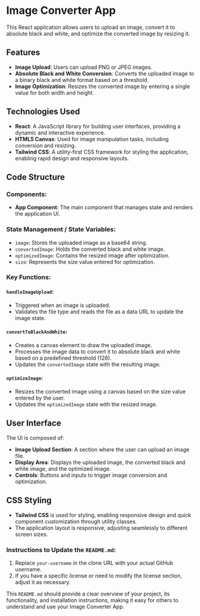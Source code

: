 # Image Converter App

This React application allows users to upload an image, convert it to absolute black and white, and optimize the converted image by resizing it.

## Features
- **Image Upload**: Users can upload PNG or JPEG images.
- **Absolute Black and White Conversion**: Converts the uploaded image to a binary black and white format based on a threshold.
- **Image Optimization**: Resizes the converted image by entering a single value for both width and height.

## Technologies Used
- **React**: A JavaScript library for building user interfaces, providing a dynamic and interactive experience.
- **HTML5 Canvas**: Used for image manipulation tasks, including conversion and resizing.
- **Tailwind CSS**: A utility-first CSS framework for styling the application, enabling rapid design and responsive layouts.

## Code Structure

### Components:
- **App Component**: The main component that manages state and renders the application UI.

### State Management / State Variables:
- `image`: Stores the uploaded image as a base64 string.
- `convertedImage`: Holds the converted black and white image.
- `optimizedImage`: Contains the resized image after optimization.
- `size`: Represents the size value entered for optimization.

### Key Functions:

#### `handleImageUpload`:
- Triggered when an image is uploaded.
- Validates the file type and reads the file as a data URL to update the image state.

#### `convertToBlackAndWhite`:
- Creates a canvas element to draw the uploaded image.
- Processes the image data to convert it to absolute black and white based on a predefined threshold (128).
- Updates the `convertedImage` state with the resulting image.

#### `optimizeImage`:
- Resizes the converted image using a canvas based on the size value entered by the user.
- Updates the `optimizedImage` state with the resized image.

## User Interface

The UI is composed of:
- **Image Upload Section**: A section where the user can upload an image file.
- **Display Area**: Displays the uploaded image, the converted black and white image, and the optimized image.
- **Controls**: Buttons and inputs to trigger image conversion and optimization.

## CSS Styling

- **Tailwind CSS** is used for styling, enabling responsive design and quick component customization through utility classes.
- The application layout is responsive, adjusting seamlessly to different screen sizes.


### Instructions to Update the `README.md`:
1. Replace `your-username` in the clone URL with your actual GitHub username.
2. If you have a specific license or need to modify the license section, adjust it as necessary.

This `README.md` should provide a clear overview of your project, its functionality, and installation instructions, making it easy for others to understand and use your Image Converter App.
